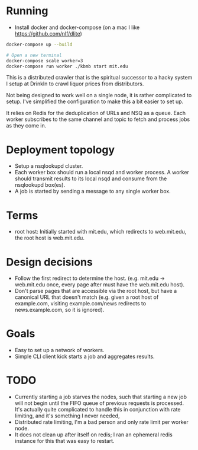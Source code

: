 # Running
- Install docker and docker-compose (on a mac I like https://github.com/nlf/dlite)

```bash
docker-compose up --build

# Open a new terminal
docker-compose scale worker=3
docker-compose run worker ./kbmb start mit.edu
```

This is a distributed crawler that is the spiritual successor to a hacky system I setup at DrinkIn to crawl liquor prices from distributors.

Not being designed to work well on a single node, it is rather complicated to setup. I've simplified the configuration to make this a bit easier to set up.

It relies on Redis for the deduplication of URLs and NSQ as a queue. Each worker subscribes to the same channel and topic to fetch and process jobs as they come in.

# Deployment topology
- Setup a nsqlookupd cluster.
- Each worker box should run a local nsqd and worker process. A worker should transmit results to its local nsqd and consume from the nsqlookupd box(es).
- A job is started by sending a message to any single worker box.

# Terms
- root host: Initially started with mit.edu, which redirects to web.mit.edu, the root host is web.mit.edu. 

# Design decisions
- Follow the first redirect to determine the host. (e.g. mit.edu -> web.mit.edu once, every page after must have the web.mit.edu host).
- Don't parse pages that are accessible via the root host, but have a canonical URL that doesn't match (e.g. given a root host of example.com, visiting example.com/news redirects to news.example.com, so it is ignored).

# Goals
- Easy to set up a network of workers.
- Simple CLI client kick starts a job and aggregates results.

# TODO
- Currently starting a job starves the nodes, such that starting a new job will not begin until the FIFO queue of previous requests is processed. It's actually quite complicated to handle this in conjunction with rate limiting, and it's something I never needed,
- Distributed rate limiting, I'm a bad person and only rate limit per worker node.
- It does not clean up after itself on redis; I ran an ephemeral redis instance for this that was easy to restart.

